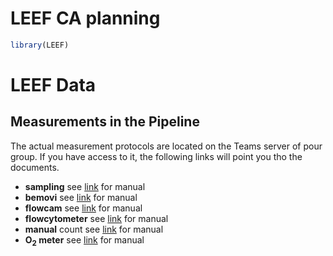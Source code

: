 LEEF CA planning
================

<!-- README.md is generated from README.Rmd. Please edit that file -->

``` r
library(LEEF)
```

# LEEF Data

## Measurements in the Pipeline

The actual measurement protocols are located on the Teams server of pour
group. If you have access to it, the following links will point you tho
the documents.

-   **sampling** see
    <a href="https://teams.microsoft.com/l/file/7E868619-064E-4C6B-BC89-935C190130D4?tenantId=c7e438db-e462-4c22-a90a-c358b16980b3&fileType=docx&objectUrl=https%3A%2F%2Fuzh.sharepoint.com%2Fsites%2FLEEF%2FShared%20Documents%2FGeneral%2F05_protocols%2FSampling_manual.docx&baseUrl=https%3A%2F%2Fuzh.sharepoint.com%2Fsites%2FLEEF&serviceName=teams&threadId=19:d14a98eb700e4721b35583265c27e8a3@thread.tacv2&groupId=13ba9e9a-1d5d-42b1-9a95-08fd956973cc" target="_blank">link</a>
    for manual
-   **bemovi** see
    <a href="https://teams.microsoft.com/_#/school/files/General?threadId=19%3Ad14a98eb700e4721b35583265c27e8a3%40thread.tacv2&ctx=channel&context=1_Videoing_documents&rootfolder=%252Fsites%252FLEEF%252FShared%2520Documents%252FGeneral%252F05_protocols%252F1_Videoing_documents" target="_blank">link</a>
    for manual
-   **flowcam** see
    <a href="https://teams.microsoft.com/l/file/2381A032-18A4-4649-B072-871BFF45B788?tenantId=c7e438db-e462-4c22-a90a-c358b16980b3&fileType=docx&objectUrl=https%3A%2F%2Fuzh.sharepoint.com%2Fsites%2FLEEF%2FShared%20Documents%2FGeneral%2F05_protocols%2FFlowcam_manual.docx&baseUrl=https%3A%2F%2Fuzh.sharepoint.com%2Fsites%2FLEEF&serviceName=teams&threadId=19:d14a98eb700e4721b35583265c27e8a3@thread.tacv2&groupId=13ba9e9a-1d5d-42b1-9a95-08fd956973cc" target="_blank">link</a>
    for manual
-   **flowcytometer** see
    <a href="https://teams.microsoft.com/l/file/D0C66850-57BD-49D1-8ED9-528C57B7FC36?tenantId=c7e438db-e462-4c22-a90a-c358b16980b3&fileType=docx&objectUrl=https%3A%2F%2Fuzh.sharepoint.com%2Fsites%2FLEEF%2FShared%20Documents%2FGeneral%2F05_protocols%2FFlowcytometer_manual.docx&baseUrl=https%3A%2F%2Fuzh.sharepoint.com%2Fsites%2FLEEF&serviceName=teams&threadId=19:d14a98eb700e4721b35583265c27e8a3@thread.tacv2&groupId=13ba9e9a-1d5d-42b1-9a95-08fd956973cc" target="_blank">link</a>
    for manual
-   **manual** count see
    <a href="https://teams.microsoft.com/l/file/336D64DD-53FC-4ED1-9E2D-DDE653C357BF?tenantId=c7e438db-e462-4c22-a90a-c358b16980b3&fileType=docx&objectUrl=https%3A%2F%2Fuzh.sharepoint.com%2Fsites%2FLEEF%2FShared%20Documents%2FGeneral%2F05_protocols%2FManual_count_manual.docx&baseUrl=https%3A%2F%2Fuzh.sharepoint.com%2Fsites%2FLEEF&serviceName=teams&threadId=19:d14a98eb700e4721b35583265c27e8a3@thread.tacv2&groupId=13ba9e9a-1d5d-42b1-9a95-08fd956973cc" target="_blank">link</a>
    for manual
-   **O<sub>2</sub> meter** see
    <a href="https://teams.microsoft.com/l/file/A486E46E-A2F1-44F6-89A2-6A05E5B44F27?tenantId=c7e438db-e462-4c22-a90a-c358b16980b3&fileType=docx&objectUrl=https%3A%2F%2Fuzh.sharepoint.com%2Fsites%2FLEEF%2FShared%20Documents%2FGeneral%2F05_protocols%2FO2_manual.docx&baseUrl=https%3A%2F%2Fuzh.sharepoint.com%2Fsites%2FLEEF&serviceName=teams&threadId=19:d14a98eb700e4721b35583265c27e8a3@thread.tacv2&groupId=13ba9e9a-1d5d-42b1-9a95-08fd956973cc" target="_blank">link</a>
    for manual

